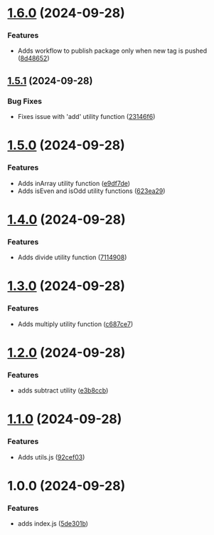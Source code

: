 # [1.6.0](https://github.com/alan-eicker/gh-package-demo/compare/v1.5.1...v1.6.0) (2024-09-28)


### Features

* Adds workflow to publish package only when new tag is pushed ([8d48652](https://github.com/alan-eicker/gh-package-demo/commit/8d486529172a78826ce14a40e56c9faa76e5fe87))

## [1.5.1](https://github.com/alan-eicker/gh-package-demo/compare/v1.5.0...v1.5.1) (2024-09-28)


### Bug Fixes

* Fixes issue with 'add' utility function ([23146f6](https://github.com/alan-eicker/gh-package-demo/commit/23146f631dab8f0f5364acb460b298309dddb618))

# [1.5.0](https://github.com/alan-eicker/gh-package-demo/compare/v1.4.0...v1.5.0) (2024-09-28)


### Features

* Adds inArray utility function ([e9df7de](https://github.com/alan-eicker/gh-package-demo/commit/e9df7de05db5f29c26b233032ad2db313ce90b41))
* Adds isEven and isOdd utility functions ([623ea29](https://github.com/alan-eicker/gh-package-demo/commit/623ea291a02d1bab5882dbdd4172a60c7ec88067))

# [1.4.0](https://github.com/alan-eicker/gh-package-demo/compare/v1.3.0...v1.4.0) (2024-09-28)


### Features

* Adds divide utility function ([7114908](https://github.com/alan-eicker/gh-package-demo/commit/7114908b6f074f12eaabfdbfe1d5021c0e60211a))

# [1.3.0](https://github.com/alan-eicker/gh-package-demo/compare/v1.2.1...v1.3.0) (2024-09-28)


### Features

* Adds multiply utility function ([c687ce7](https://github.com/alan-eicker/gh-package-demo/commit/c687ce7d47ff41524f12d9e7fd399ea4ff69d441))

# [1.2.0](https://github.com/alan-eicker/gh-package-demo/compare/v1.1.0...v1.2.0) (2024-09-28)


### Features

* adds subtract utility ([e3b8ccb](https://github.com/alan-eicker/gh-package-demo/commit/e3b8ccb7b6379942b97841c651aad8cea37d347a))

# [1.1.0](https://github.com/alan-eicker/gh-package-demo/compare/v1.0.0...v1.1.0) (2024-09-28)


### Features

* Adds utils.js ([92cef03](https://github.com/alan-eicker/gh-package-demo/commit/92cef030a40fcc8fd6f1269dc4994fd44454b4cd))

# 1.0.0 (2024-09-28)


### Features

* adds index.js ([5de301b](https://github.com/alan-eicker/gh-package-demo/commit/5de301bdc3cd7f6f77a460132815493eae522ba0))
